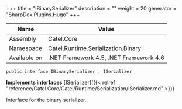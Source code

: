 

+++
title = "IBinarySerializer" 
description = ""
weight = 20
generator = "SharpDox.Plugins.Hugo"
+++

Name|Value
---|---
Assembly|Catel.Core
Namespace|Catel.Runtime.Serialization.Binary
Available on|.NET Framework 4.5, .NET Framework 4.6

```
public interface IBinarySerializer : ISerializer
```

**Implements interfaces**
[ISerializer]({{&lt; relref "reference/Catel.Core/Catel/Runtime/Serialization/ISerializer.md" &gt;}})

Interface for the binary serializer.

